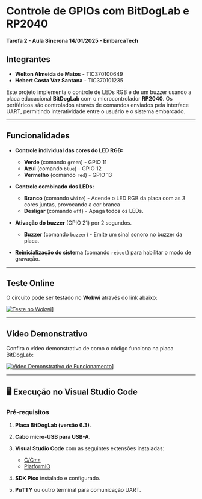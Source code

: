 # Controle de GPIOs com BitDogLab e RP2040

**Tarefa 2 - Aula Síncrona 14/01/2025 - EmbarcaTech**

## Integrantes

- **Welton Almeida de Matos** - TIC370100649
- **Hebert Costa Vaz Santana** - TIC370101235

Este projeto implementa o controle de LEDs RGB e de um buzzer usando a placa educacional **BitDogLab** com o microcontrolador **RP2040**. Os periféricos são controlados através de comandos enviados pela interface UART, permitindo interatividade entre o usuário e o sistema embarcado.

---

## Funcionalidades

- **Controle individual das cores do LED RGB:**
  - **Verde** (comando `green`) - GPIO 11
  - **Azul** (comando `blue`) - GPIO 12
  - **Vermelho** (comando `red`) - GPIO 13
  
- **Controle combinado dos LEDs:**
  - **Branco** (comando `white`) - Acende o LED RGB da placa com as 3 cores juntas, provocando a cor branca
  - **Desligar** (comando `off`) - Apaga todos os LEDs.
  
- **Ativação do buzzer** (GPIO 21) por 2 segundos.
  - **Buzzer** (comando `buzzer`) - Emite um sinal sonoro no buzzer da placa.
  
- **Reinicialização do sistema** (comando `reboot`) para habilitar o modo de gravação.

---

## Teste Online

O circuito pode ser testado no **Wokwi** através do link abaixo:

[![Teste no Wokwi](https://wokwi.com/projects/420534537166124033)](https://wokwi.com/projects/420534537166124033)]

---

## Vídeo Demonstrativo

Confira o vídeo demonstrativo de como o código funciona na placa BitDogLab:

[![Vídeo Demonstrativo de Funcionamento](https://drive.google.com/file/d/1GrivlEKLn7yDKzqDptErn85aSMD7J6Gw/view?usp=sharing)](https://drive.google.com/file/d/1GrivlEKLn7yDKzqDptErn85aSMD7J6Gw/view?usp=sharing)]

---

## 🖥️ Execução no Visual Studio Code

### Pré-requisitos

1. **Placa BitDogLab (versão 6.3)**.
2. **Cabo micro-USB para USB-A**.
3. **Visual Studio Code** com as seguintes extensões instaladas:
   - [C/C++](https://marketplace.visualstudio.com/items?itemName=ms-vscode.cpptools)
   - [PlatformIO](https://platformio.org/)
   
4. **SDK Pico** instalado e configurado.
5. **PuTTY** ou outro terminal para comunicação UART.
